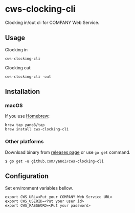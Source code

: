 # cws-clocking-cli

Clocking in/out cli for COMPANY Web Service.

## Usage

Clocking in

```
cws-clocking-cli
```

Clocking out

```
cws-clocking-cli -out
```

## Installation

### macOS

If you use [Homebrew](https://brew.sh):

```
brew tap yano3/tap
brew install cws-clocking-cli
```

### Other platforms

Download binary from [releases page](https://github.com/yano3/cws-clocking-cli/releases) or use `go get` command.

```console
$ go get -u github.com/yano3/cws-clocking-cli
```

## Configuration

Set environment variables bellow.

```
export CWS_URL=<Put your COMPANY Web Service URL>
export CWS_USERID=<Put your user id>
export CWS_PASSWORD=<Put your password>
```
